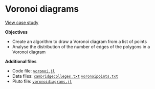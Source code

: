 # Voronoi diagrams

[View case study](https://sje30.github.io/catam-julia/casestudies/voronoi/voronoidiagrams.html)

**Objectives**
- Create an algorithm to draw a Voronoi diagram from a list of points
- Analyse the distribution of the number of edges of the polygons in a Voronoi diagram

**Additional files**
- Code file: [`voronoi.jl`](https://sje30.github.io/catam-julia/casestudies/voronoi/voronoi.jl)
- Data files: [`cambridgecolleges.txt`](https://sje30.github.io/catam-julia/casestudies/voronoi/cambridgecolleges.txt) [`voronoipoints.txt`](https://sje30.github.io/catam-julia/casestudies/voronoi/voronoipoints.txt)
- Pluto file: [`voronoidiagrams.jl`](https://sje30.github.io/catam-julia/casestudies/voronoi/voronoidiagrams.jl)
